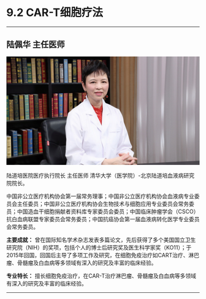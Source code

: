 # 9.2 CAR-T细胞疗法

---

## 陆佩华 主任医师

![1681550927864](image/c09_002/1681550927864.png)

陆道培医院医疗执行院长 主任医师  清华大学（医学院）-北京陆道培血液病研究院院长。

中国非公立医疗机构协会第一届常务理事；中国非公立医疗机构协会血液病专业委员会主任委员；中国非公立医疗机构协会生物技术与细胞应用专业委员会常务委员；中国造血干细胞捐献者资料库专家委员会委员；中国临床肿瘤学会（CSCO）抗白血病联盟专家委员会常务委员；中国抗癌协会第一届血液病转化医学专业委员会常务委员。


**主要成就：** 曾在国际知名学术杂志发表多篇论文，先后获得了多个美国国立卫生研究院（NIH）的奖项，包括个人的博士后研究奖及医生科学家奖（KO11）；于2015年回国，回国后主导了多项工作及研究，在细胞免疫治疗如CART治疗、淋巴瘤、骨髓瘤及白血病等多领域有深入的研究及丰富的临床经验。


**专业特长：** 擅长细胞免疫治疗，在CAR-T治疗淋巴瘤、骨髓瘤及白血病等多领域有深入的研究及丰富的临床经验。

---
